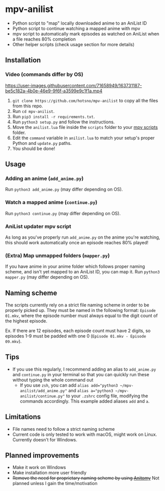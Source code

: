 # mpv-anilist
- Python script to "map" locally downloaded anime to an AniList ID
- Python script to continue watching a mapped anime with mpv
- mpv script to automatically mark episodes as watched on AniList when a file reaches 80% completion
- Other helper scripts (check usage section for more details)

## Installation
### Video (commands differ by OS)
https://user-images.githubusercontent.com/71658949/163731187-be5c182a-4b0e-46e9-9f6f-a3599e9c1f1a.mp4

1) `git clone https://github.com/hotsno/mpv-anilist` to copy all the files from this repo.
2) Run `cd mpv-anilist`.
3) Run `pip3 install -r requirements.txt`.
4) Run `python3 setup.py` and follow the instructions.
5) Move the `anilist.lua` file inside the `scripts` folder to your [mpv scripts](https://mpv.io/manual/master/#script-location) folder.
6) Edit the `command` variable in `anilist.lua` to match your setup's proper Python and `update.py` paths.
7) You should be done!

## Usage
### Adding an anime (`add_anime.py`)
Run `python3 add_anime.py` (may differ depending on OS).
### Watch a mapped anime (`continue.py`)
Run `python3 continue.py` (may differ depending on OS).
### AniList updater mpv script
As long as you've properly run `add_anime.py` on the anime you're watching, this should work automatically once an episode reaches 80% played!
### (Extra) Map unmapped folders (`mapper.py`)
If you have anime in your anime folder which follows proper naming scheme, and isn't yet mapped to an AniList ID, you can map it. Run `python3 mapper.py` (may differ depending on OS).

## Naming scheme
The scripts currently rely on a strict file naming scheme in order to be properly picked up. They must be named in the following format: `Episode 01.mkv`, where the episode number must always equal to the digit count of the highest episode.  
  
Ex. If there are 12 episodes, each episode count must have 2 digits, so episodes 1-9 must be padded with one 0 (`Episode 01.mkv - Episode 09.mkv`).

## Tips
* If you use this regularly, I recommend adding an alias to `add_anime.py` and `continue.py` in your terminal so that you can quickly run these without typing the whole command out
  - If you use `zsh`, you can add `alias add="python3 ~/mpv-anilist/add_anime.py"` and `alias a="python3 ~/mpv-anilist/continue.py"` to your `.zshrc` config file, modifying the commands accordingly. This example added aliases `add` and `a`.

## Limitations
- File names need to follow a strict naming scheme
- Current code is only tested to work with macOS, might work on Linux. Currently doesn't for Windows.

## Planned improvements
- Make it work on Windows
- Make installation more user friendly
- ~~Remove the need for proprietary naming scheme by using [Anitomy](https://github.com/erengy/anitomy)~~ Not planned unless I gain the time/motivation

